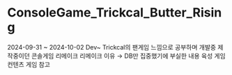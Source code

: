 # ConsoleGame_Trickcal_Butter_Rising 
2024-09-31 ~ 2024-10-02 Dev~
Trickcal의 팬게임 느낌으로 공부하며 개발중
제작중이던 콘솔게임 리메이크
리메이크 이유 → DB만 집중했기에 부실한 내용
육성 게임 컨텐츠 게임 참고

